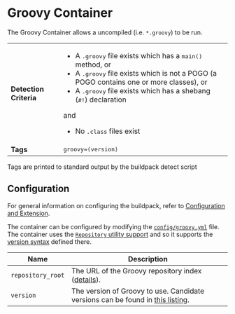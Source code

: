 # Groovy Container
The Groovy Container allows a uncompiled (i.e. `*.groovy`) to be run.

<table>
	<tr>
		<td><strong>Detection Criteria</strong></td><td><ul>
			<li>A <tt>.groovy</tt> file exists which has a <tt>main()</tt> method, or</li>
			<li>A <tt>.groovy</tt> file exists which is not a POGO (a POGO contains one or more classes), or</li>
			<li>A <tt>.groovy</tt> file exists which has a shebang (<tt>#!</tt>) declaration</li>
		</ul>and<ul>
			<li>No <tt>.class</tt> files exist</li>
		</ul></td>
	</tr>
	<tr>
		<td><strong>Tags</strong></td><td><tt>groovy=&lang;version&rang;</tt></td>
	</tr>
</table>
Tags are printed to standard output by the buildpack detect script

## Configuration
For general information on configuring the buildpack, refer to [Configuration and Extension][].

The container can be configured by modifying the [`config/groovy.yml`][] file.  The container uses the [`Repository` utility support][repositories] and so it supports the [version syntax][] defined there.

| Name | Description
| ---- | -----------
| `repository_root` | The URL of the Groovy repository index ([details][repositories]).
| `version` | The version of Groovy to use. Candidate versions can be found in [this listing][].

[Configuration and Extension]: ../README.md#Configuration-and-Extension
[`config/groovy.yml`]: ../config/groovy.yml
[repositories]: util-repositories.md
[this listing]: http://download.pivotal.io.s3.amazonaws.com/groovy/index.yml
[version syntax]: util-repositories.md#version-syntax-and-ordering
